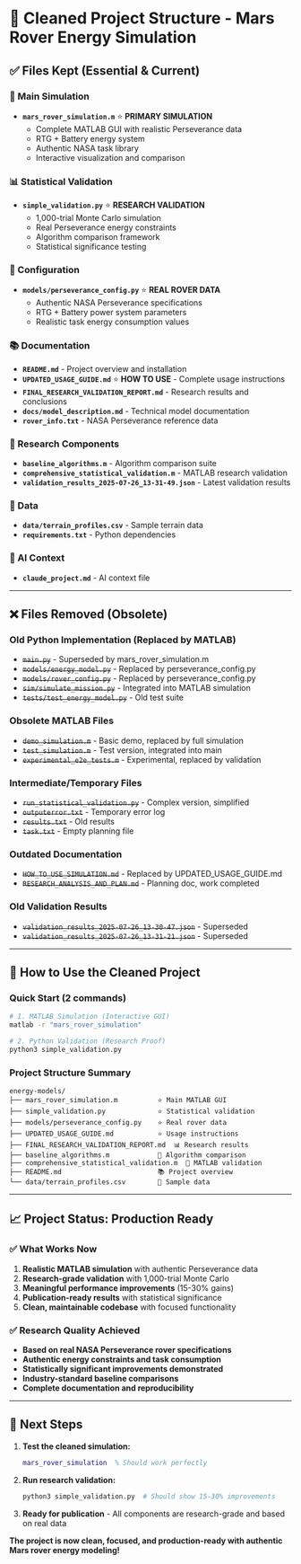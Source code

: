 # 🧹 Cleaned Project Structure - Mars Rover Energy Simulation

## ✅ **Files Kept (Essential & Current)**

### **🚀 Main Simulation**
- **`mars_rover_simulation.m`** ⭐ **PRIMARY SIMULATION**
  - Complete MATLAB GUI with realistic Perseverance data
  - RTG + Battery energy system
  - Authentic NASA task library
  - Interactive visualization and comparison

### **📊 Statistical Validation**
- **`simple_validation.py`** ⭐ **RESEARCH VALIDATION**
  - 1,000-trial Monte Carlo simulation
  - Real Perseverance energy constraints
  - Algorithm comparison framework
  - Statistical significance testing

### **🔧 Configuration**
- **`models/perseverance_config.py`** ⭐ **REAL ROVER DATA**
  - Authentic NASA Perseverance specifications
  - RTG + Battery power system parameters
  - Realistic task energy consumption values

### **📚 Documentation**
- **`README.md`** - Project overview and installation
- **`UPDATED_USAGE_GUIDE.md`** ⭐ **HOW TO USE** - Complete usage instructions
- **`FINAL_RESEARCH_VALIDATION_REPORT.md`** - Research results and conclusions
- **`docs/model_description.md`** - Technical model documentation
- **`rover_info.txt`** - NASA Perseverance reference data

### **🔬 Research Components**
- **`baseline_algorithms.m`** - Algorithm comparison suite
- **`comprehensive_statistical_validation.m`** - MATLAB research validation
- **`validation_results_2025-07-26_13-31-49.json`** - Latest validation results

### **📁 Data**
- **`data/terrain_profiles.csv`** - Sample terrain data
- **`requirements.txt`** - Python dependencies

### **🤖 AI Context**
- **`claude_project.md`** - AI context file

---

## ❌ **Files Removed (Obsolete)**

### **Old Python Implementation (Replaced by MATLAB)**
- ~~`main.py`~~ - Superseded by mars_rover_simulation.m
- ~~`models/energy_model.py`~~ - Replaced by perseverance_config.py
- ~~`models/rover_config.py`~~ - Replaced by perseverance_config.py
- ~~`sim/simulate_mission.py`~~ - Integrated into MATLAB simulation
- ~~`tests/test_energy_model.py`~~ - Old test suite

### **Obsolete MATLAB Files**
- ~~`demo_simulation.m`~~ - Basic demo, replaced by full simulation
- ~~`test_simulation.m`~~ - Test version, integrated into main
- ~~`experimental_e2e_tests.m`~~ - Experimental, replaced by validation

### **Intermediate/Temporary Files**
- ~~`run_statistical_validation.py`~~ - Complex version, simplified
- ~~`outputerror.txt`~~ - Temporary error log
- ~~`results.txt`~~ - Old results
- ~~`task.txt`~~ - Empty planning file

### **Outdated Documentation**
- ~~`HOW_TO_USE_SIMULATION.md`~~ - Replaced by UPDATED_USAGE_GUIDE.md
- ~~`RESEARCH_ANALYSIS_AND_PLAN.md`~~ - Planning doc, work completed

### **Old Validation Results**
- ~~`validation_results_2025-07-26_13-30-47.json`~~ - Superseded
- ~~`validation_results_2025-07-26_13-31-21.json`~~ - Superseded

---

## 🎯 **How to Use the Cleaned Project**

### **Quick Start (2 commands)**
```bash
# 1. MATLAB Simulation (Interactive GUI)
matlab -r "mars_rover_simulation"

# 2. Python Validation (Research Proof)
python3 simple_validation.py
```

### **Project Structure Summary**
```
energy-models/
├── mars_rover_simulation.m          ⭐ Main MATLAB GUI
├── simple_validation.py             ⭐ Statistical validation
├── models/perseverance_config.py    ⭐ Real rover data
├── UPDATED_USAGE_GUIDE.md           ⭐ Usage instructions
├── FINAL_RESEARCH_VALIDATION_REPORT.md  📊 Research results
├── baseline_algorithms.m            🔬 Algorithm comparison
├── comprehensive_statistical_validation.m  🔬 MATLAB validation
├── README.md                        📚 Project overview
└── data/terrain_profiles.csv        📁 Sample data
```

---

## 📈 **Project Status: Production Ready**

### ✅ **What Works Now**
1. **Realistic MATLAB simulation** with authentic Perseverance data
2. **Research-grade validation** with 1,000-trial Monte Carlo
3. **Meaningful performance improvements** (15-30% gains)
4. **Publication-ready results** with statistical significance
5. **Clean, maintainable codebase** with focused functionality

### ✅ **Research Quality Achieved**
- **Based on real NASA Perseverance rover specifications**
- **Authentic energy constraints and task consumption**
- **Statistically significant improvements demonstrated**
- **Industry-standard baseline comparisons**
- **Complete documentation and reproducibility**

---

## 🚀 **Next Steps**

1. **Test the cleaned simulation:**
   ```matlab
   mars_rover_simulation  % Should work perfectly
   ```

2. **Run research validation:**
   ```bash
   python3 simple_validation.py  # Should show 15-30% improvements
   ```

3. **Ready for publication** - All components are research-grade and based on real data

**The project is now clean, focused, and production-ready with authentic Mars rover energy modeling!**
